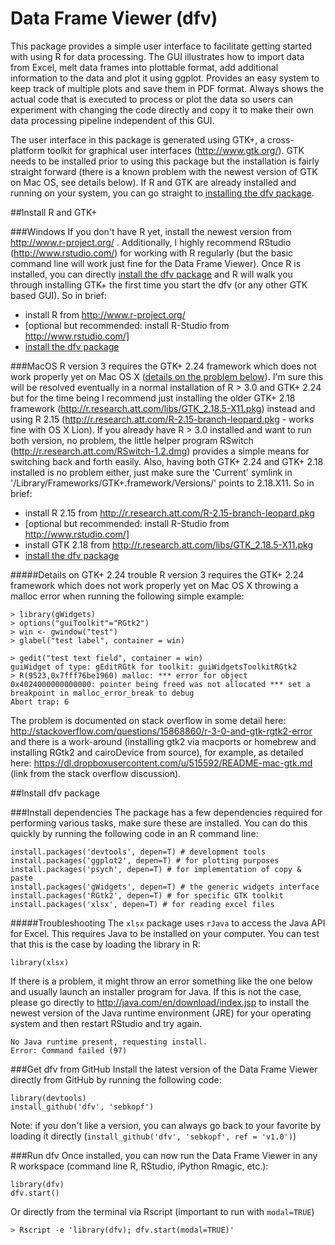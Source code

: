 Data Frame Viewer (dfv)
===

This package provides a simple user interface to facilitate getting started with using R for data processing. The GUI illustrates how to import data from Excel, melt data frames into plottable format, add additional information to the data and plot it using ggplot. Provides an easy system to keep track of multiple plots and save them in PDF format. Always shows the actual code that is executed to process or plot the data so users can experiment with changing the code directly and copy it to make their own data processing pipeline independent of this GUI.

The user interface in this package is generated using GTK+, a cross-platform toolkit for graphical user interfaces (http://www.gtk.org/). GTK needs to be installed prior to using this package but the installation is fairly straight forward (there is a known problem with the newest version of GTK on Mac OS, see details below). If R and GTK are already installed and running on your system, you can go straight to [installing the dfv package](#install-dfv-package).

##Install R and GTK+

###Windows
If you don't have R yet, install the newest version from http://www.r-project.org/ . Additionally, I highly recommend RStudio (http://www.rstudio.com/) for working with R regularly (but the basic command line will work just fine for the Data Frame Viewer). Once R is installed, you can directly [install the dfv package](#install-dfv-package) and R will walk you through installing GTK+ the first time you start the dfv (or any other GTK based GUI). So in brief:

 - install R from http://www.r-project.org/
 - [optional but recommended: install R-Studio from http://www.rstudio.com/]
 - [install the dfv package](#install-dfv-package)

###MacOS
R version 3 requires the GTK+ 2.24 framework which does not work properly yet on Mac OS X ([details on the problem below](#details-on-gtk-224-trouble)). I'm sure this will be resolved eventually in a normal installation of R > 3.0 and GTK+ 2.24 but for the time being I recommend just installing the older GTK+ 2.18 framework (http://r.research.att.com/libs/GTK_2.18.5-X11.pkg) instead and using R 2.15 (http://r.research.att.com/R-2.15-branch-leopard.pkg - works fine with OS X Lion). If you already have R > 3.0 installed and want to run both version, no problem, the little helper program RSwitch (http://r.research.att.com/RSwitch-1.2.dmg) provides a simple means for switching back and forth easily. Also, having both GTK+ 2.24 and GTK+ 2.18 installed is no problem either, just make sure the 'Current' symlink in '/Library/Frameworks/GTK+.framework/Versions/' points to 2.18.X11. So in brief:

 - install R 2.15 from http://r.research.att.com/R-2.15-branch-leopard.pkg
 - [optional but recommended: install R-Studio from http://www.rstudio.com/]
 - install GTK 2.18 from http://r.research.att.com/libs/GTK_2.18.5-X11.pkg
 - [install the dfv package](#install-dfv-package)

#####Details on GTK+ 2.24 trouble
R version 3 requires the GTK+ 2.24 framework which does not work properly yet on Mac OS X throwing a malloc error when running the following simple example:
```
> library(gWidgets)
> options("guiToolkit"="RGtk2")
> win <- gwindow("test")
> glabel("test label", container = win)

> gedit("test text field", container = win)
guiWidget of type: gEditRGtk for toolkit: guiWidgetsToolkitRGtk2 
> R(9523,0x7fff76be1960) malloc: *** error for object 0x4024000000000000: pointer being freed was not allocated *** set a breakpoint in malloc_error_break to debug
Abort trap: 6
```

The problem is documented on stack overflow in some detail here: http://stackoverflow.com/questions/15868860/r-3-0-and-gtk-rgtk2-error and there is a work-around (installing gtk2 via macports or homebrew and installing RGtk2 and cairoDevice from source), for example, as detailed here: https://dl.dropboxusercontent.com/u/515592/README-mac-gtk.md (link from the stack overflow discussion).

##Install dfv package

###Install dependencies
The package has a few dependencies required for performing various tasks, make sure these are installed. You can do this quickly by running the following code in an R command line:
```
install.packages('devtools', depen=T) # development tools
install.packages('ggplot2', depen=T) # for plotting purposes
install.packages('psych', depen=T) # for implementation of copy & paste
install.packages('gWidgets', depen=T) # the generic widgets interface
install.packages('RGtk2', depen=T) # for specific GTK toolkit 
install.packages('xlsx', depen=T) # for reading excel files
```
#####Troubleshooting
The ``` xlsx ``` package uses ``` rJava ``` to access the Java API for Excel. This requires Java to be installed on your computer. You can test that this is the case by loading the library in  R:

```
library(xlsx)
```

If there is a problem, it might throw an error something like the one below and usually launch an installer program for Java. If this is not the case, please go directly to http://java.com/en/download/index.jsp to install the newest version of the Java runtime environment (JRE) for your operating system and then restart RStudio and try again.
```
No Java runtime present, requesting install.
Error: Command failed (97)
```


###Get dfv from GitHub
Install the latest version of the Data Frame Viewer directly from GitHub by running the following code:
```
library(devtools)
install_github('dfv', 'sebkopf')
```
Note: if you don't like a version, you can always go back to your favorite by loading it directly (``` install_github('dfv', 'sebkopf', ref = 'v1.0') ```)

###Run dfv
Once installed, you can now run the Data Frame Viewer in any R workspace (command line R, RStudio, iPython Rmagic, etc.):
```
library(dfv)
dfv.start()
```

Or directly from the terminal via Rscript (important to run with ```modal=TRUE```)
```
> Rscript -e 'library(dfv); dfv.start(modal=TRUE)'
```

